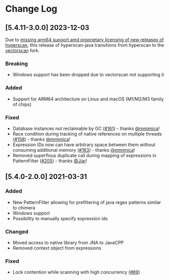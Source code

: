 # Change Log
## [5.4.11-3.0.0] 2023-12-03

Due to [missing arm64 supoort amd proprietary licensing of new releases of hyperscan](https://github.com/intel/hyperscan/issues/421), this release of hyperscan-java transitions from hyperscan to the [vectorscan](https://github.com/VectorCamp/vectorscan) fork.

### Breaking
* Windows support has been dropped due to vectorscan not supporting it

### Added
* Support for ARM64 architecture on Linux and macOS (M1/M2/M3 family of chips)

### Fixed
* Database instances not reclaimable by GC ([#161](https://github.com/gliwka/hyperscan-java/issues/161)) - thanks [@mmimica](https://github.com/mmimica)!
* Race condition during tracking of native references on multiple threads ([#158](https://github.com/gliwka/hyperscan-java/issues/158)) - thanks [@mmimica](https://github.com/mmimica)!
* Expression IDs now can have arbitrary space between them without consuming additional memory ([#163](https://github.com/gliwka/hyperscan-java/issues/163)) - thanks [@mmimica](https://github.com/mmimica)!
* Removed superflous duplicate call during mapping of expressions in PatternFilter ([#205](https://github.com/gliwka/hyperscan-java/pull/205)) - thanks [@Jiar](https://github.com/Jiar)!

## [5.4.0-2.0.0] 2021-03-31

### Added
* New PatternFilter allowing for prefiltering of java regex patterns similar to chimera
* Windows support
* Possibility to manually specify expression ids

### Changed
* Moved access to native library from JNA to JavaCPP
* Removed context object from expressions

### Fixed
* Lock contention while scanning with high concurrency ([#89](https://github.com/gliwka/hyperscan-java/issues/89))